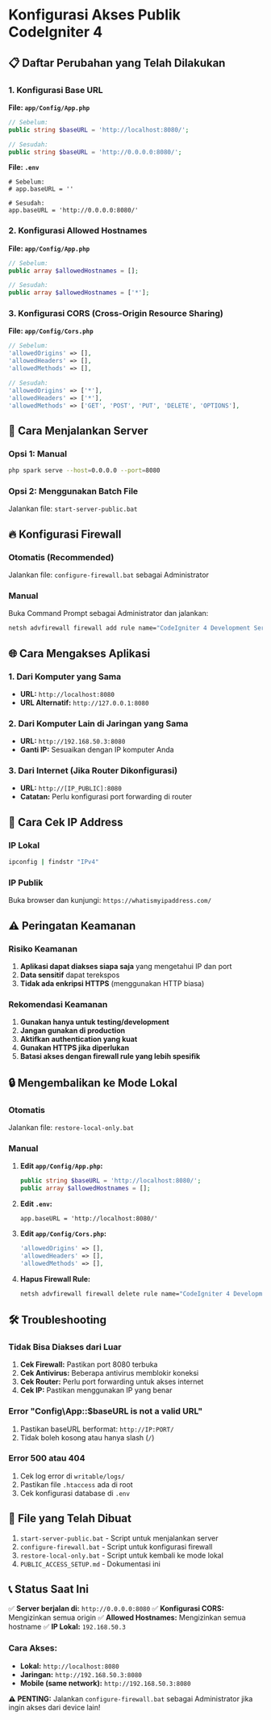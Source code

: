 # Konfigurasi Akses Publik CodeIgniter 4

## 📋 Daftar Perubahan yang Telah Dilakukan

### 1. Konfigurasi Base URL
**File: `app/Config/App.php`**
```php
// Sebelum:
public string $baseURL = 'http://localhost:8080/';

// Sesudah:
public string $baseURL = 'http://0.0.0.0:8080/';
```

**File: `.env`**
```env
# Sebelum:
# app.baseURL = ''

# Sesudah:
app.baseURL = 'http://0.0.0.0:8080/'
```

### 2. Konfigurasi Allowed Hostnames
**File: `app/Config/App.php`**
```php
// Sebelum:
public array $allowedHostnames = [];

// Sesudah:
public array $allowedHostnames = ['*'];
```

### 3. Konfigurasi CORS (Cross-Origin Resource Sharing)
**File: `app/Config/Cors.php`**
```php
// Sebelum:
'allowedOrigins' => [],
'allowedHeaders' => [],
'allowedMethods' => [],

// Sesudah:
'allowedOrigins' => ['*'],
'allowedHeaders' => ['*'],
'allowedMethods' => ['GET', 'POST', 'PUT', 'DELETE', 'OPTIONS'],
```

## 🚀 Cara Menjalankan Server

### Opsi 1: Manual
```bash
php spark serve --host=0.0.0.0 --port=8080
```

### Opsi 2: Menggunakan Batch File
Jalankan file: `start-server-public.bat`

## 🔥 Konfigurasi Firewall

### Otomatis (Recommended)
Jalankan file: `configure-firewall.bat` sebagai Administrator

### Manual
Buka Command Prompt sebagai Administrator dan jalankan:
```bash
netsh advfirewall firewall add rule name="CodeIgniter 4 Development Server" dir=in action=allow protocol=TCP localport=8080
```

## 🌐 Cara Mengakses Aplikasi

### 1. Dari Komputer yang Sama
- **URL:** `http://localhost:8080`
- **URL Alternatif:** `http://127.0.0.1:8080`

### 2. Dari Komputer Lain di Jaringan yang Sama
- **URL:** `http://192.168.50.3:8080`
- **Ganti IP:** Sesuaikan dengan IP komputer Anda

### 3. Dari Internet (Jika Router Dikonfigurasi)
- **URL:** `http://[IP_PUBLIC]:8080`
- **Catatan:** Perlu konfigurasi port forwarding di router

## 📱 Cara Cek IP Address

### IP Lokal
```bash
ipconfig | findstr "IPv4"
```

### IP Publik
Buka browser dan kunjungi: `https://whatismyipaddress.com/`

## ⚠️ Peringatan Keamanan

### Risiko Keamanan
1. **Aplikasi dapat diakses siapa saja** yang mengetahui IP dan port
2. **Data sensitif** dapat terekspos
3. **Tidak ada enkripsi HTTPS** (menggunakan HTTP biasa)

### Rekomendasi Keamanan
1. **Gunakan hanya untuk testing/development**
2. **Jangan gunakan di production**
3. **Aktifkan authentication yang kuat**
4. **Gunakan HTTPS jika diperlukan**
5. **Batasi akses dengan firewall rule yang lebih spesifik**

## 🔒 Mengembalikan ke Mode Lokal

### Otomatis
Jalankan file: `restore-local-only.bat`

### Manual
1. **Edit `app/Config/App.php`:**
   ```php
   public string $baseURL = 'http://localhost:8080/';
   public array $allowedHostnames = [];
   ```

2. **Edit `.env`:**
   ```env
   app.baseURL = 'http://localhost:8080/'
   ```

3. **Edit `app/Config/Cors.php`:**
   ```php
   'allowedOrigins' => [],
   'allowedHeaders' => [],
   'allowedMethods' => [],
   ```

4. **Hapus Firewall Rule:**
   ```bash
   netsh advfirewall firewall delete rule name="CodeIgniter 4 Development Server"
   ```

## 🛠️ Troubleshooting

### Tidak Bisa Diakses dari Luar
1. **Cek Firewall:** Pastikan port 8080 terbuka
2. **Cek Antivirus:** Beberapa antivirus memblokir koneksi
3. **Cek Router:** Perlu port forwarding untuk akses internet
4. **Cek IP:** Pastikan menggunakan IP yang benar

### Error "Config\App::$baseURL is not a valid URL"
1. Pastikan baseURL berformat: `http://IP:PORT/`
2. Tidak boleh kosong atau hanya slash (`/`)

### Error 500 atau 404
1. Cek log error di `writable/logs/`
2. Pastikan file `.htaccess` ada di root
3. Cek konfigurasi database di `.env`

## 📝 File yang Telah Dibuat

1. `start-server-public.bat` - Script untuk menjalankan server
2. `configure-firewall.bat` - Script untuk konfigurasi firewall
3. `restore-local-only.bat` - Script untuk kembali ke mode lokal
4. `PUBLIC_ACCESS_SETUP.md` - Dokumentasi ini

## 📞 Status Saat Ini

✅ **Server berjalan di:** `http://0.0.0.0:8080`
✅ **Konfigurasi CORS:** Mengizinkan semua origin
✅ **Allowed Hostnames:** Mengizinkan semua hostname
✅ **IP Lokal:** `192.168.50.3`

### Cara Akses:
- **Lokal:** `http://localhost:8080`
- **Jaringan:** `http://192.168.50.3:8080`
- **Mobile (same network):** `http://192.168.50.3:8080`

**⚠️ PENTING:** Jalankan `configure-firewall.bat` sebagai Administrator jika ingin akses dari device lain!
